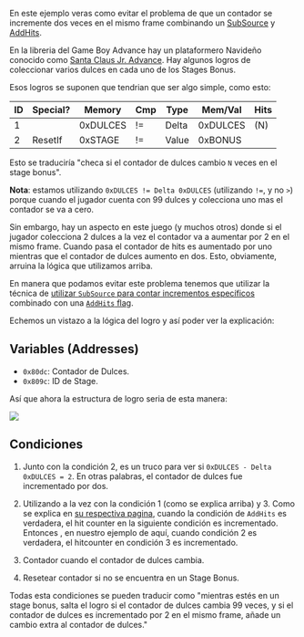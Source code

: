 En este ejemplo veras como evitar el problema de que un contador se incremente dos veces en el mismo frame combinando un [SubSource](/es/developer-docs/flags/subsource) y [AddHits](/es/developer-docs/flags/addhits-subhits).

En la libreria del Game Boy Advance hay un plataformero Navideño conocido como [Santa Claus Jr. Advance](http://retroachievements.org/Game/7152). Hay algunos logros de coleccionar varios dulces en cada uno de los Stages Bonus.

Esos logros se suponen que tendrian que ser algo simple, como esto:

| ID  | Special? | Memory   | Cmp | Type  | Mem/Val  | Hits |
| --- | -------- | -------- | --- | ----- | -------- | ---- |
| 1   |          | 0xDULCES | !=  | Delta | 0xDULCES | (N)  |
| 2   | ResetIf  | 0xSTAGE  | !=  | Value | 0xBONUS  |      |

Esto se traduciría "checa si el contador de dulces cambio `N` veces en el stage bonus".

**Nota**: estamos utilizando `0xDULCES != Delta 0xDULCES` (utilizando `!=`, y no `>`) porque cuando el jugador cuenta con 99 dulces y colecciona uno mas el contador se va a cero.

Sin embargo, hay un aspecto en este juego (y muchos otros) donde si el jugador colecciona 2 dulces a la vez el contador va a aumentar por 2 en el mismo frame. Cuando pasa el contador de hits es aumentado por uno mientras que el contador de dulces aumento en dos. Esto, obviamente, arruina la lógica que utilizamos arriba.

En manera que podamos evitar este problema tenemos que utilizar la técnica de [utilizar `SubSource` para contar incrementos específicos](/es/developer-docs/flags/subsource#utilizando-subsource-para-contar-incrementos-especificos) combinado con una
[`AddHits` flag](/es/developer-docs/flags/addhits-subhits).

Echemos un vistazo a la lógica del logro y así poder ver la explicación:

## Variables (Addresses)

- `0x80dc`: Contador de Dulces.
- `0x809c`: ID de Stage.

Así que ahora la estructura de logro seria de esta manera:

![](https://i.imgur.com/ufPTDF3.png)

## Condiciones

1. Junto con la condición 2, es un truco para ver si `0xDULCES - Delta 0xDULCES = 2`. En otras palabras, el contador de dulces fue incrementado por dos.

2. Utilizando a la vez con la condición 1 (como se explica arriba) y 3. Como se explica en [su respectiva pagina](/es/developer-docs/flags/addhits-subhits), cuando la condición de `AddHits` es verdadera, el hit counter en la siguiente condición es incrementado. Entonces , en nuestro ejemplo de aquí, cuando condición 2 es verdadera, el hitcounter en condición 3 es incrementado.

3. Contador cuando el contador de dulces cambia.

4. Resetear contador si no se encuentra en un Stage Bonus.

Todas esta condiciones se pueden traducir como "mientras estés en un stage bonus, salta el logro si el contador de dulces cambia 99 veces, y si el contador de dulces es incrementado por 2 en el mismo frame, añade un cambio extra al contador de dulces."
